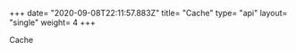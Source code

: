 +++
date= "2020-09-08T22:11:57.883Z"
title= "Cache"
type= "api"
layout= "single"
weight= 4
+++
 
Cache